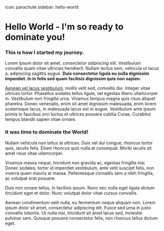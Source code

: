 icon: parachute
sidebar: hello-world

# Hello World - I'm so ready to dominate you!

<div class="zig-zags_blue"></div>

### This is how I started my journey.

Lorem ipsum dolor sit amet, *consectetur adipiscing elit*. Vestibulum convallis quam vitae ultricies hendrerit. Nullam lectus sem, vehicula ut lacus a, adipiscing sagittis augue. **Duis consectetur ligula eu nulla dignissim imperdiet. In in felis sed quam facilisis dignissim quis non sapien.** 

[Aenean vel lacus vestibulum](/story), mollis velit sed, convallis dui. Integer vitae ultrices tortor. Phasellus sodales tellus ligula, vel egestas libero ullamcorper in. Vestibulum non fringilla urna. Vivamus tempus magna quis risus aliquet pharetra. Donec venenatis, enim sit amet dignissim malesuada, enim lorem scelerisque lacus, in malesuada lacus est in augue. Vestibulum ante ipsum primis in faucibus orci luctus et ultrices posuere cubilia Curae; Curabitur tempus blandit sapien vitae ornare.

<div class="line-canvas"></div>

### It was time to dominate the World!

Nullam vehicula non tellus at ultrices. Duis vel dui congue, rhoncus tortor quis, iaculis felis. Etiam rhoncus quis nulla at consequat. Morbi iaculis sit amet risus vitae ullamcorper. 

Vivamus massa neque, tincidunt non gravida ac, egestas fringilla nisi. Donec sodales, tortor id imperdiet vestibulum, ante velit suscipit felis, non viverra quam mauris at massa. Pellentesque convallis sem a nibh fringilla, ac volutpat erat posuere.

Duis non ornare tellus, in facilisis ipsum. Nunc nec nulla eget ligula dictum tincidunt eget et dolor. Nunc volutpat dolor vitae cursus convallis. 

Aenean condimentum velit nulla, eu fermentum neque aliquam non. Lorem ipsum dolor sit amet, consectetur adipiscing elit. Fusce sed urna in justo convallis lobortis. Ut nulla nisi, tincidunt sit amet lacus sed, molestie pulvinar sem. Quisque posuere consectetur felis, non rhoncus tellus dictum eget.

